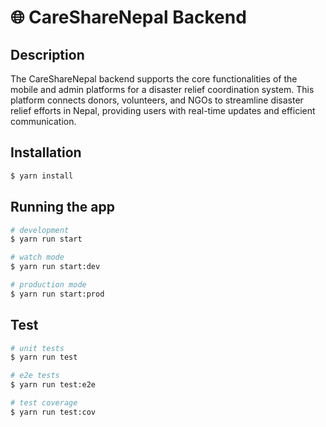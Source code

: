 <p align="center">
  <h1>🌐 CareShareNepal Backend</h1>
</p>

[circleci-image]: https://img.shields.io/circleci/build/github/nestjs/nest/master?token=abc123def456
[circleci-url]: https://circleci.com/gh/nestjs/nest



## Description

The CareShareNepal backend supports the core functionalities of the mobile and admin platforms for a disaster relief coordination system. This platform connects donors, volunteers, and NGOs to streamline disaster relief efforts in Nepal, providing users with real-time updates and efficient communication.

## Installation

```bash
$ yarn install
```

## Running the app

```bash
# development
$ yarn run start

# watch mode
$ yarn run start:dev

# production mode
$ yarn run start:prod
```

## Test

```bash
# unit tests
$ yarn run test

# e2e tests
$ yarn run test:e2e

# test coverage
$ yarn run test:cov
```




